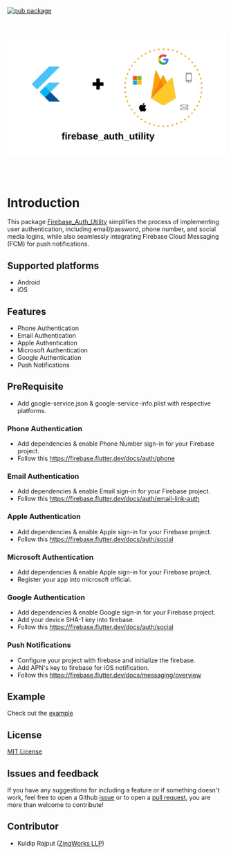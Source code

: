[![pub package](https://img.shields.io/pub/v/firebase_auth_utility.svg)](https://pub.dartlang.org/packages/firebase_auth_utility)

<br>
<p align="center">
<img alt="firebase_auth_util" src="https://github.com/zingworks-kuldeep/firebase_auth_utility/blob/master/assets/images/firebase_auth_util.jpg?raw=true" />
</p>
<br><br>

# Introduction

This package [Firebase_Auth_Utility](https://pub.dartlang.org/packages/firebase_auth_utility) simplifies the process of implementing user authentication, including email/password, phone number, and social media logins, while also seamlessly integrating Firebase Cloud Messaging (FCM) for push notifications.

## Supported platforms
- Android
- iOS

## Features
- Phone Authentication
- Email Authentication
- Apple Authentication
- Microsoft Authentication
- Google Authentication
- Push Notifications

## PreRequisite
  - Add google-service.json & google-service-info.plist with respective platforms.
### Phone Authentication
- Add dependencies & enable Phone Number sign-in for your Firebase project.
- Follow this https://firebase.flutter.dev/docs/auth/phone

### Email Authentication
- Add dependencies & enable Email sign-in for your Firebase project.
- Follow this https://firebase.flutter.dev/docs/auth/email-link-auth

### Apple Authentication
- Add dependencies & enable Apple sign-in for your Firebase project.
- Follow this https://firebase.flutter.dev/docs/auth/social

### Microsoft Authentication
- Add dependencies & enable Apple sign-in for your Firebase project.
- Register your app into microsoft official.

### Google Authentication
- Add dependencies & enable Google sign-in for your Firebase project.
- Add your device SHA-1 key into firebase.
- Follow this https://firebase.flutter.dev/docs/auth/social

### Push Notifications
- Configure your project with firebase and initialize the firebase.
- Add APN's key to firebase for iOS notification.
- Follow this https://firebase.flutter.dev/docs/messaging/overview

## Example
Check out the [example](https://github.com/zingworks-kuldeep/firebase_auth_utility.git)

## License
[MIT License](https://github.com/zingworks-kuldeep/firebase_auth_utility.git/blob/main/LICENSE)

## Issues and feedback
If you have any suggestions for including a feature or if something doesn't work, feel free to open a Github [issue](https://github.com/zingworks-kuldeep/firebase_auth_utility/issues) or to open a [pull request](https://github.com/zingworks-kuldeep/firebase_auth_utility/pulls), you are more than welcome to contribute!

## Contributor
- Kuldip Rajput ([ZingWorks LLP](https://zingworks.in/))
